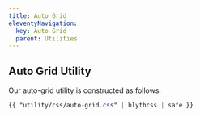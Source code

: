 ```yaml
---
title: Auto Grid
eleventyNavigation:
  key: Auto Grid
  parent: Utilities
---
```


## Auto Grid Utility

Our auto-grid utility is constructed as follows:

```css
{{ "utility/css/auto-grid.css" | blythcss | safe }}
```
